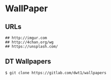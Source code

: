 WallPaper
=========

## URLs

    ## http://imgur.com
    ## http://4chan.org/wg
    ## https://unsplash.com/

## DT Wallpapers

    $ git clone https://gitlab.com/dwt1/wallpapers
